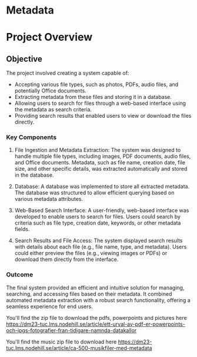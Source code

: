# Metadata
# Project Overview
## Objective
The project involved creating a system capable of:
- Accepting various file types, such as photos, PDFs, audio files, and potentially Office documents.
- Extracting metadata from these files and storing it in a database.
- Allowing users to search for files through a web-based interface using the metadata as search criteria.
- Providing search results that enabled users to view or download the files directly.

### Key Components
1. File Ingestion and Metadata Extraction:
The system was designed to handle multiple file types, including images, PDF documents, audio files, and Office documents.
Metadata, such as file name, creation date, file size, and other specific details, was extracted automatically and stored in the database.

2. Database:
A database was implemented to store all extracted metadata.
The database was structured to allow efficient querying based on various metadata attributes.

3. Web-Based Search Interface:
A user-friendly, web-based interface was developed to enable users to search for files.
Users could search by criteria such as file type, creation date, keywords, or other metadata fields.

4. Search Results and File Access:
The system displayed search results with details about each file (e.g., file name, type, and metadata).
Users could either preview the files (e.g., viewing images or PDFs) or download them directly from the interface.

### Outcome
The final system provided an efficient and intuitive solution for managing, searching, and accessing files based on their metadata. 
It combined automated metadata extraction with a robust search functionality, offering a seamless experience for end users.

You'll find the zip file to download the pdfs, powerpoints and pictures here
https://dm23-tuc.lms.nodehill.se/article/ett-urval-av-pdf-er-powerpoints-och-jpgs-fotografier-fran-tidigare-namnda-datakallor

You'll find the music zip file to download here
https://dm23-tuc.lms.nodehill.se/article/ca-500-musikfiler-med-metadata

